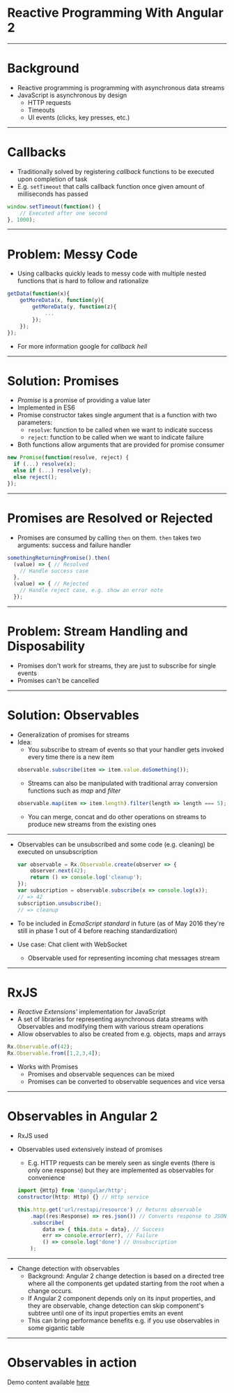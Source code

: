 # Reactive Programming With Angular 2

---

# Background

- Reactive programming is programming with asynchronous data streams
- JavaScript is asynchronous by design
  - HTTP requests
  - Timeouts
  - UI events (clicks, key presses, etc.)

---

# Callbacks

- Traditionally solved by registering _callback_ functions to be executed upon completion of task
- E.g. `setTimeout` that calls callback function once given amount of milliseconds has passed

```javascript
window.setTimeout(function() {
	// Executed after one second
}, 1000);
```

---

# Problem: Messy Code

- Using callbacks quickly leads to messy code with multiple nested functions that is hard to follow and rationalize

```javascript
getData(function(x){
    getMoreData(x, function(y){
        getMoreData(y, function(z){
            ...
        });
    });
});
```

- For more information google for _callback hell_

---

# Solution: Promises

- _Promise_ is a promise of providing a value later
- Implemented in ES6
- Promise constructor takes single argument that is a function with two parameters:
  - `resolve`: function to be called when we want to indicate success
  - `reject`: function to be called when we want to indicate failure
- Both functions allow arguments that are provided for promise consumer

```javascript
new Promise(function(resolve, reject) {
  if (...) resolve(x);
  else if (...) resolve(y);
  else reject();
});
```

---

# Promises are Resolved or Rejected

- Promises are consumed by calling `then` on them. `then` takes two arguments: success and failure handler

```javascript
somethingReturningPromise().then(
  (value) => { // Resolved
    // Handle success case
  },
  (value) => { // Rejected
    // Handle reject case, e.g. show an error note
  });
```

---

# Problem: Stream Handling and Disposability

- Promises don't work for streams, they are just to subscribe for single events
- Promises can't be cancelled

---

# Solution: Observables

- Generalization of promises for streams
- Idea:
  - You subscribe to stream of events so that your handler gets invoked every time there is a new item
  ```javascript
  observable.subscribe(item => item.value.doSomething());
  ```
  - Streams can also be manipulated with traditional array conversion functions such as _map_ and _filter_
  ```javascript
  observable.map(item => item.length).filter(length => length === 5);
  ```
  - You can merge, concat and do other operations on streams to produce new streams from the existing ones

---

- Observables can be unsubscribed and some code (e.g. cleaning) be executed on unsubscription
  ```javascript
  var observable = Rx.Observable.create(observer => {
      observer.next(42);
      return () => console.log('cleanup');
  });
  var subscription = observable.subscribe(x => console.log(x));
  // => 42
  subscription.unsubscribe();
  // => cleanup
  ```  
- To be included in _EcmaScript standard_ in future (as of May 2016 they're still in phase 1 out of 4 before reaching standardization)

- Use case: Chat client with WebSocket
  - Observable used for representing incoming chat messages stream

---

# RxJS

- _Reactive Extensions'_ implementation for JavaScript
- A set of libraries for representing asynchronous data streams with Observables and modifying them with various stream operations
- Allow observables to also be created from e.g. objects, maps and arrays
```javascript
Rx.Observable.of(42);
Rx.Observable.from([1,2,3,4]);
```
- Works with Promises
  - Promises and observable sequences can be mixed
  - Promises can be converted to observable sequences and vice versa
---

# Observables in Angular 2

- RxJS used
- Observables used extensively instead of promises
  - E.g. HTTP requests can be merely seen as single events (there is only one response) but they are implemented as observables for convenience
  ```javascript
  import {Http} from '@angular/http';
  constructor(http: Http) {} // Http service
  ```

  ```javascript
  this.http.get('url/restapi/resource') // Returns observable
      .map((res:Response) => res.json()) // Converts response to JSON format
      .subscribe(
          data => { this.data = data}, // Success
          err => console.error(err), // Failure
          () => console.log('done') // Unsubscription
      );
  ```
---

- Change detection with observables
  - Background: Angular 2 change detection is based on a directed tree where all the components get updated starting from the root when a change occurs.
  - If Angular 2 component depends only on its input properties, and they are observable, change detection can skip component's subtree until one of its input properties emits an event
  - This can bring performance benefits e.g. if you use observables in some gigantic table

---

# Observables in action

Demo content available [here](https://github.com/gofore/angular2-training/tree/master/reactive-programming-with-angular2/demo)
